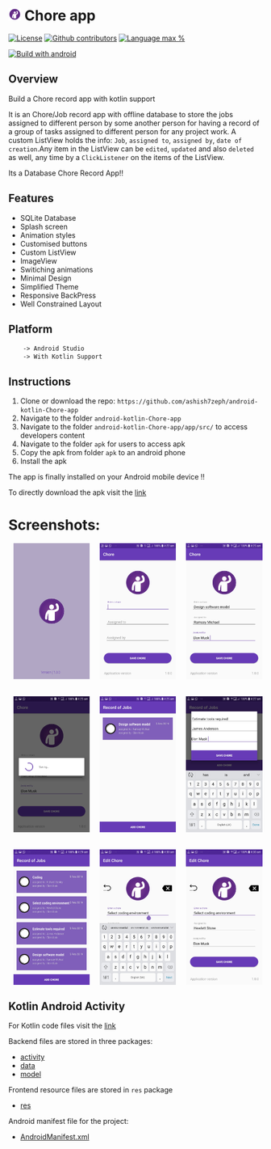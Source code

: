 # <img alt="App image" src="screenshots/ic_chore.png" width="5%"> Chore app

[![License](https://img.shields.io/github/license/ashish7zeph/android-kotlin-Chore-app.svg?style=for-the-badge)](https://github.com/ashish7zeph/android-kotlin-Chore-app/blob/master/LICENSE)
[![Github contributors](https://img.shields.io/github/contributors/ashish7zeph/android-kotlin-Chore-app.svg?style=for-the-badge)](https://github.com/ashish7zeph/android-kotlin-Chore-app/graphs/contributors)
[![Language max %](https://img.shields.io/github/languages/top/ashish7zeph/android-kotlin-Chore-app.svg?colorB=orange&style=for-the-badge)](https://kotlinlang.org/)

[![Build with android](https://forthebadge.com/images/badges/built-for-android.svg)](https://www.android.com/)

## Overview

Build a Chore record app with kotlin support

It is an Chore/Job record app with offline database to store the jobs assigned to different person by some another person for having a record of a group of tasks assigned to different person for any project work. A custom ListView holds the info: `Job`, `assigned to`, `assigned by`, `date of creation`.Any item in the ListView can be `edited`, `updated` and also `deleted` as well, any time by a `ClickListener` on the items of the ListView.

Its a Database Chore Record App!!

## Features

* SQLite Database
* Splash screen
* Animation styles
* Customised buttons
* Custom ListView
* ImageView
* Switiching animations
* Minimal Design
* Simplified Theme
* Responsive BackPress
* Well Constrained Layout

## Platform
        -> Android Studio
        -> With Kotlin Support

## Instructions

1. Clone or download the repo: `https://github.com/ashish7zeph/android-kotlin-Chore-app`
2. Navigate to the folder `android-kotlin-Chore-app`
3. Navigate to the folder `android-kotlin-Chore-app/app/src/` to access developers content
3. Navigate to the folder `apk` for users to access apk
4. Copy the apk from folder `apk` to an android phone
5. Install the apk

The app is finally installed on your Android mobile device !!

To directly download the apk visit the [link](https://github.com/ashish7zeph/android-kotlin-Chore-app/tree/master/apk)

 # Screenshots:

<div style="display:flex;">
<img alt="App image" src="screenshots/img1.jpg" width="30%" hspace="10">
<img alt="App image" src="screenshots/img2.jpg" width="30%" hspace="10">
<img alt="App image" src="screenshots/img3.jpg" width="30%" hspace="10">
</div>
<br/>
<br/>
<div style="display:flex;">
<img alt="App image" src="screenshots/img4.jpg" width="30%" hspace="10">
<img alt="App image" src="screenshots/img5.jpg" width="30%" hspace="10">
<img alt="App image" src="screenshots/img6.jpg" width="30%" hspace="10">
</div>
<br/>
<br/>
<div style="display:flex;">
<img alt="App image" src="screenshots/img7.jpg" width="30%" hspace="10">
<img alt="App image" src="screenshots/img8.jpg" width="30%" hspace="10">
<img alt="App image" src="screenshots/img9.jpg" width="30%" hspace="10">
</div>

## Kotlin Android Activity

For Kotlin code files visit the [link](https://github.com/ashish7zeph/android-kotlin-Chore-app/tree/master/app/src/main/java/com/zeph7/choreapplication)

Backend files are stored in three packages:

* [activity](https://github.com/ashish7zeph/android-kotlin-Chore-app/tree/master/app/src/main/java/com/zeph7/choreapplication/activity)
* [data](https://github.com/ashish7zeph/android-kotlin-Chore-app/tree/master/app/src/main/java/com/zeph7/choreapplication/data)
* [model](https://github.com/ashish7zeph/android-kotlin-Chore-app/tree/master/app/src/main/java/com/zeph7/choreapplication/model)

Frontend resource files are stored in `res` package

* [res](https://github.com/ashish7zeph/android-kotlin-Chore-app/tree/master/app/src/main/res)

Android manifest file for the project:

* [AndroidManifest.xml](https://github.com/ashish7zeph/android-kotlin-Chore-app/blob/master/app/src/main/AndroidManifest.xml)
